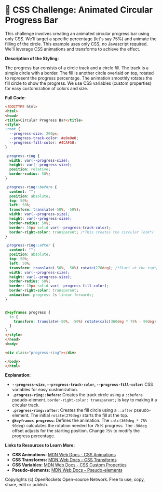 # 🐞 CSS Challenge:  Animated Circular Progress Bar


This challenge involves creating an animated circular progress bar using only CSS.  We'll target a specific percentage (let's say 75%) and animate the filling of the circle. This example uses only CSS, no Javascript required.  We'll leverage CSS animations and transforms to achieve the effect.


**Description of the Styling:**

The progress bar consists of a circle track and a circle fill. The track is a simple circle with a border.  The fill is another circle overlaid on top, rotated to represent the progress percentage.  The animation smoothly rotates the fill circle to show the progress.  We use CSS variables (custom properties) for easy customization of colors and size.


**Full Code:**

```html
<!DOCTYPE html>
<html>
<head>
<title>Circular Progress Bar</title>
<style>
:root {
  --progress-size: 200px;
  --progress-track-color: #e0e0e0;
  --progress-fill-color: #4CAF50;
}

.progress-ring {
  width: var(--progress-size);
  height: var(--progress-size);
  position: relative;
  border-radius: 50%;
}

.progress-ring::before {
  content: "";
  position: absolute;
  top: 50%;
  left: 50%;
  transform: translate(-50%, -50%);
  width: var(--progress-size);
  height: var(--progress-size);
  border-radius: 50%;
  border: 10px solid var(--progress-track-color);
  border-right-color: transparent; /*This creates the circular look*/
}

.progress-ring::after {
  content: "";
  position: absolute;
  top: 50%;
  left: 50%;
  transform: translate(-50%, -50%) rotate(270deg); /*Start at the top*/
  width: var(--progress-size);
  height: var(--progress-size);
  border-radius: 50%;
  border: 10px solid var(--progress-fill-color);
  border-right-color: transparent;
  animation: progress 2s linear forwards;
}


@keyframes progress {
  to {
    transform: translate(-50%, -50%) rotate(calc(360deg * 75% - 90deg)); /*Calculate rotation based on percentage*/
  }
}
</style>
</head>
<body>

<div class="progress-ring"></div>

</body>
</html>
```

**Explanation:**

* **`--progress-size`, `--progress-track-color`, `--progress-fill-color`:** CSS variables for easy customization.
* **`.progress-ring::before`:** Creates the track circle using a `::before` pseudo-element.  `border-right-color: transparent;` is key to making it a circular track.
* **`.progress-ring::after`:** Creates the fill circle using a `::after` pseudo-element.  The initial `rotate(270deg)` starts the fill at the top.
* **`@keyframes progress`:** Defines the animation. The `calc(360deg * 75% - 90deg)` calculates the rotation needed for 75% progress. The `-90deg` offset adjusts for the starting position.  Change `75%` to modify the progress percentage.


**Links to Resources to Learn More:**

* **CSS Animations:** [MDN Web Docs - CSS Animations](https://developer.mozilla.org/en-US/docs/Web/CSS/CSS_Animations/Using_CSS_animations)
* **CSS Transforms:** [MDN Web Docs - CSS Transforms](https://developer.mozilla.org/en-US/docs/Web/CSS/transform)
* **CSS Variables:** [MDN Web Docs - CSS Custom Properties](https://developer.mozilla.org/en-US/docs/Web/CSS/--*)
* **Pseudo-elements:** [MDN Web Docs - Pseudo-elements](https://developer.mozilla.org/en-US/docs/Web/CSS/Pseudo-elements)


Copyrights (c) OpenRockets Open-source Network. Free to use, copy, share, edit or publish.

